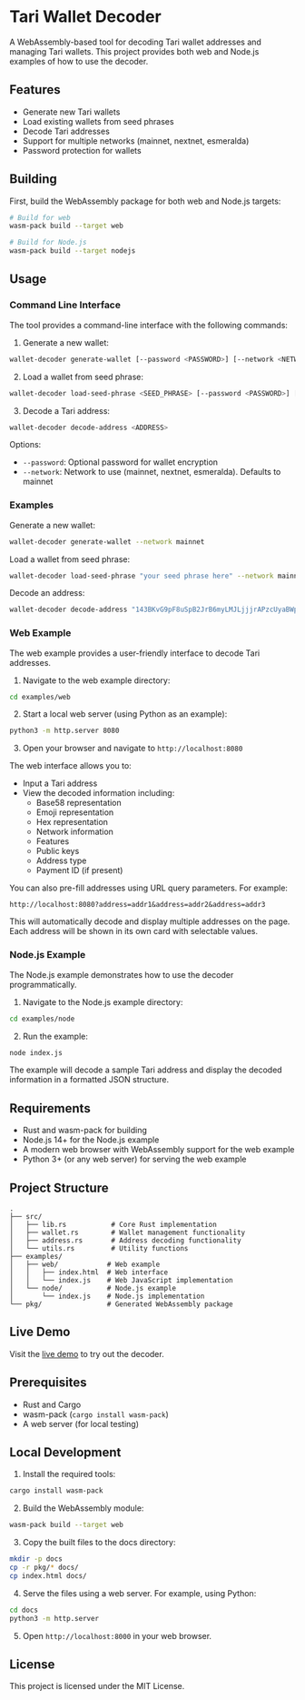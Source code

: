 # Tari Wallet Decoder

A WebAssembly-based tool for decoding Tari wallet addresses and managing Tari wallets. This project provides both web and Node.js examples of how to use the decoder.

## Features

- Generate new Tari wallets
- Load existing wallets from seed phrases
- Decode Tari addresses
- Support for multiple networks (mainnet, nextnet, esmeralda)
- Password protection for wallets

## Building

First, build the WebAssembly package for both web and Node.js targets:

```bash
# Build for web
wasm-pack build --target web

# Build for Node.js
wasm-pack build --target nodejs
```

## Usage

### Command Line Interface

The tool provides a command-line interface with the following commands:

1. Generate a new wallet:
```bash
wallet-decoder generate-wallet [--password <PASSWORD>] [--network <NETWORK>]
```

2. Load a wallet from seed phrase:
```bash
wallet-decoder load-seed-phrase <SEED_PHRASE> [--password <PASSWORD>] [--network <NETWORK>]
```

3. Decode a Tari address:
```bash
wallet-decoder decode-address <ADDRESS>
```

Options:
- `--password`: Optional password for wallet encryption
- `--network`: Network to use (mainnet, nextnet, esmeralda). Defaults to mainnet

### Examples

Generate a new wallet:
```bash
wallet-decoder generate-wallet --network mainnet
```

Load a wallet from seed phrase:
```bash
wallet-decoder load-seed-phrase "your seed phrase here" --network mainnet
```

Decode an address:
```bash
wallet-decoder decode-address "143BKvG9pF8uSpB2JrB6myLMJLjjjrAPzcUyaBWpWoYW3x3Vv1EncTVTSGpdRhvucBzGisRj17tQyfg6vkGWKGjvUxZ"
```

### Web Example

The web example provides a user-friendly interface to decode Tari addresses.

1. Navigate to the web example directory:
```bash
cd examples/web
```

2. Start a local web server (using Python as an example):
```bash
python3 -m http.server 8080
```

3. Open your browser and navigate to `http://localhost:8080`

The web interface allows you to:
- Input a Tari address
- View the decoded information including:
  - Base58 representation
  - Emoji representation
  - Hex representation
  - Network information
  - Features
  - Public keys
  - Address type
  - Payment ID (if present)

You can also pre-fill addresses using URL query parameters. For example:
```
http://localhost:8080?address=addr1&address=addr2&address=addr3
```
This will automatically decode and display multiple addresses on the page. Each address will be shown in its own card with selectable values.

### Node.js Example

The Node.js example demonstrates how to use the decoder programmatically.

1. Navigate to the Node.js example directory:
```bash
cd examples/node
```

2. Run the example:
```bash
node index.js
```

The example will decode a sample Tari address and display the decoded information in a formatted JSON structure.

## Requirements

- Rust and wasm-pack for building
- Node.js 14+ for the Node.js example
- A modern web browser with WebAssembly support for the web example
- Python 3+ (or any web server) for serving the web example

## Project Structure

```
.
├── src/
│   ├── lib.rs           # Core Rust implementation
│   ├── wallet.rs        # Wallet management functionality
│   ├── address.rs       # Address decoding functionality
│   └── utils.rs         # Utility functions
├── examples/
│   ├── web/            # Web example
│   │   ├── index.html  # Web interface
│   │   └── index.js    # Web JavaScript implementation
│   └── node/           # Node.js example
│       └── index.js    # Node.js implementation
└── pkg/                # Generated WebAssembly package
```

## Live Demo

Visit the [live demo](https://krakaw.github.io/wallet-decoder/) to try out the decoder.

## Prerequisites

- Rust and Cargo
- wasm-pack (`cargo install wasm-pack`)
- A web server (for local testing)

## Local Development

1. Install the required tools:
```bash
cargo install wasm-pack
```

2. Build the WebAssembly module:
```bash
wasm-pack build --target web
```

3. Copy the built files to the docs directory:
```bash
mkdir -p docs
cp -r pkg/* docs/
cp index.html docs/
```

4. Serve the files using a web server. For example, using Python:
```bash
cd docs
python3 -m http.server
```

5. Open `http://localhost:8000` in your web browser.

## License

This project is licensed under the MIT License. 